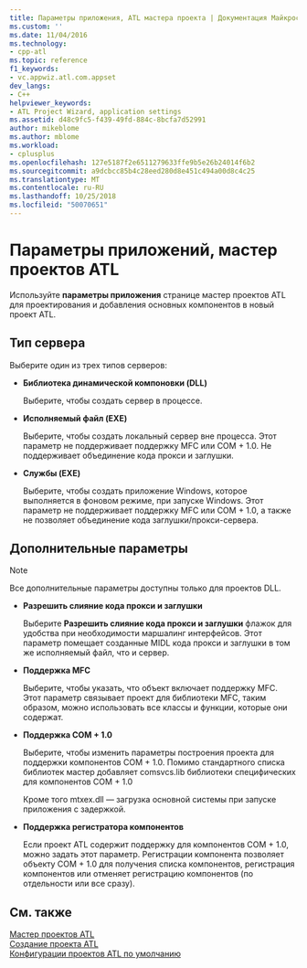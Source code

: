 ```yaml
---
title: Параметры приложения, ATL мастера проекта | Документация Майкрософт
ms.custom: ''
ms.date: 11/04/2016
ms.technology:
- cpp-atl
ms.topic: reference
f1_keywords:
- vc.appwiz.atl.com.appset
dev_langs:
- C++
helpviewer_keywords:
- ATL Project Wizard, application settings
ms.assetid: d48c9fc5-f439-49fd-884c-8bcfa7d52991
author: mikeblome
ms.author: mblome
ms.workload:
- cplusplus
ms.openlocfilehash: 127e5187f2e6511279633ffe9b5e26b24014f6b2
ms.sourcegitcommit: a9dcbcc85b4c28eed280d8e451c494a00d8c4c25
ms.translationtype: MT
ms.contentlocale: ru-RU
ms.lasthandoff: 10/25/2018
ms.locfileid: "50070651"
---
```

# <a name="application-settings-atl-project-wizard"></a>Параметры приложений, мастер проектов ATL

Используйте **параметры приложения** странице мастер проектов ATL для проектирования и добавления основных компонентов в новый проект ATL.

## <a name="server-type"></a>Тип сервера

Выберите один из трех типов серверов:

- **Библиотека динамической компоновки (DLL)**

   Выберите, чтобы создать сервер в процессе.

- **Исполняемый файл (EXE)**

   Выберите, чтобы создать локальный сервер вне процесса. Этот параметр не поддерживает поддержку MFC или COM + 1.0. Не поддерживает объединение кода прокси и заглушки.

- **Службы (EXE)**

   Выберите, чтобы создать приложение Windows, которое выполняется в фоновом режиме, при запуске Windows. Этот параметр не поддерживает поддержку MFC или COM + 1.0, а также не позволяет объединение кода заглушки/прокси-сервера.

## <a name="additional-options"></a>Дополнительные параметры

> [!NOTE]
> Все дополнительные параметры доступны только для проектов DLL.

- **Разрешить слияние кода прокси и заглушки**

   Выберите **Разрешить слияние кода прокси и заглушки** флажок для удобства при необходимости маршалинг интерфейсов. Этот параметр помещает созданные MIDL кода прокси и заглушки в том же исполняемый файл, что и сервер.

- **Поддержка MFC**

   Выберите, чтобы указать, что объект включает поддержку MFC. Этот параметр связывает проект для библиотеки MFC, таким образом, можно использовать все классы и функции, которые они содержат.

- **Поддержка COM + 1.0**

   Выберите, чтобы изменить параметры построения проекта для поддержки компонентов COM + 1.0. Помимо стандартного списка библиотек мастер добавляет comsvcs.lib библиотеки специфических для компонентов COM + 1.0

   Кроме того mtxex.dll — загрузка основной системы при запуске приложения с задержкой.

- **Поддержка регистратора компонентов**

   Если проект ATL содержит поддержку для компонентов COM + 1.0, можно задать этот параметр. Регистрации компонента позволяет объекту COM + 1.0 для получения списка компонентов, регистрация компонентов или отменяет регистрацию компонентов (по отдельности или все сразу).

## <a name="see-also"></a>См. также

[Мастер проектов ATL](../../atl/reference/atl-project-wizard.md)<br/>
[Создание проекта ATL](../../atl/reference/creating-an-atl-project.md)<br/>
[Конфигурации проектов ATL по умолчанию](../../atl/reference/default-atl-project-configurations.md)

